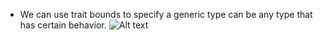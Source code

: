
- We can use trait bounds to specify a generic type can be any type that has certain behavior.
![Alt text](imgs/img1.png)